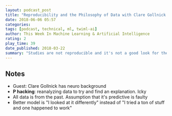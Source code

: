 ```yaml
---
layout: podcast_post
title: "Reproducibility and the Philosophy of Data with Clare Gollnick - TWiML Talk #121"
date: 2018-06-06 05:57
categories:
tags: [podcast, technical, ml, twiml-ai]
author: This Week In Machine Learning & Artificial Intelligence
rating: 2
play_time: 39
date_published: 2018-03-22
summary: "Studies are not reproducible and it's not a good look for the industry. Solution: do real research, don't just throw stuff at a wall and see what sticks."
---
```


## Notes

* Guest: Clare Gollnick has neuro background
* **P hacking**: reanalyzing data to try and find an explanation. Icky
* All data is from the past. Assumption that it's predictive is faulty
* Better model is "I looked at it differently" instead of "I tried a ton
  of stuff and one happened to work"

